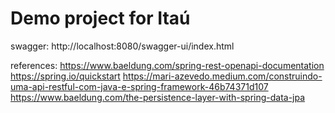 # Demo project for Itaú

swagger: http://localhost:8080/swagger-ui/index.html


references: https://www.baeldung.com/spring-rest-openapi-documentation
https://spring.io/quickstart
https://mari-azevedo.medium.com/construindo-uma-api-restful-com-java-e-spring-framework-46b74371d107
https://www.baeldung.com/the-persistence-layer-with-spring-data-jpa
